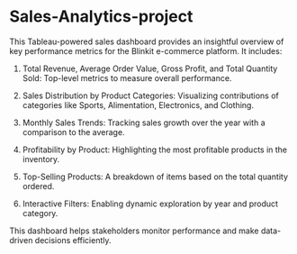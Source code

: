 # Sales-Analytics-project
This Tableau-powered sales dashboard provides an insightful overview of key performance metrics for the Blinkit e-commerce platform.  It includes:

1) Total Revenue, Average Order Value, Gross Profit, and Total Quantity Sold: Top-level metrics to measure overall performance.

2) Sales Distribution by Product Categories: Visualizing contributions of categories like Sports, Alimentation, Electronics, and Clothing.
   
3) Monthly Sales Trends: Tracking sales growth over the year with a comparison to the average.
   
4) Profitability by Product: Highlighting the most profitable products in the inventory.
   
5) Top-Selling Products: A breakdown of items based on the total quantity ordered.
   
6) Interactive Filters: Enabling dynamic exploration by year and product category.
    
This dashboard helps stakeholders monitor performance and make data-driven decisions efficiently.



